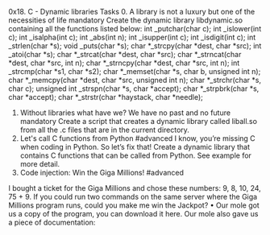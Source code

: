 0x18. C - Dynamic libraries
Tasks
0. A library is not a luxury but one of the necessities of life 
mandatory 
Create the dynamic library libdynamic.so containing all the functions listed below:
int _putchar(char c);
int _islower(int c);
int _isalpha(int c);
int _abs(int n);
int _isupper(int c);
int _isdigit(int c);
int _strlen(char *s);
void _puts(char *s);
char *_strcpy(char *dest, char *src);
int _atoi(char *s);
char *_strcat(char *dest, char *src);
char *_strncat(char *dest, char *src, int n);
char *_strncpy(char *dest, char *src, int n);
int _strcmp(char *s1, char *s2);
char *_memset(char *s, char b, unsigned int n);
char *_memcpy(char *dest, char *src, unsigned int n);
char *_strchr(char *s, char c);
unsigned int _strspn(char *s, char *accept);
char *_strpbrk(char *s, char *accept);
char *_strstr(char *haystack, char *needle);

1. Without libraries what have we? We have no past and no future 
mandatory 
Create a script that creates a dynamic library called liball.so from all the .c files that are in the current directory.
2. Let's call C functions from Python 
#advanced 
I know, you’re missing C when coding in Python. So let’s fix that!
Create a dynamic library that contains C functions that can be called from Python. See example for more detail.
3. Code injection: Win the Giga Millions! 
#advanced 
 
I bought a ticket for the Giga Millions and chose these numbers: 9, 8, 10, 24, 75 + 9. If you could run two commands on the same server where the Giga Millions program runs, could you make me win the Jackpot?
•	Our mole got us a copy of the program, you can download it here. Our mole also gave us a piece of documentation:


